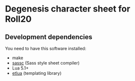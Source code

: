 # Degenesis character sheet for Roll20

## Development dependencies

You need to have this software installed:

- make
- [sassc](http://sass-lang.com/) (Sass style sheet compiler)
- Lua 5.1+
- [etlua](https://github.com/leafo/etlua) (templating library)
